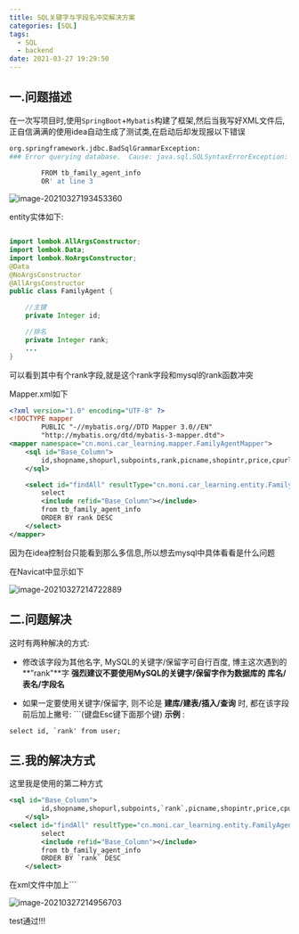 ```yaml
---
title: SQL关键字与字段名冲突解决方案
categories: [SQL]
tags:
  - SQL
  - backend
date: 2021-03-27 19:29:50
---
```


## 一.问题描述

在一次写项目时,使用`SpringBoot`+`Mybatis`构建了框架,然后当我写好XML文件后,正自信满满的使用idea自动生成了测试类,在启动后却发现报以下错误

```bash
org.springframework.jdbc.BadSqlGrammarException: 
### Error querying database.  Cause: java.sql.SQLSyntaxErrorException: You have an error in your SQL syntax; check the manual that corresponds to your MySQL server version for the right syntax to use near ',picname,shopintr,price,cpurl
     
        FROM tb_family_agent_info
        OR' at line 3
```

![image-20210327193453360](https://i.loli.net/2021/03/27/XVLWstp6Kz2PIaF.png)

entity实体如下:



```java

import lombok.AllArgsConstructor;
import lombok.Data;
import lombok.NoArgsConstructor;
@Data
@NoArgsConstructor
@AllArgsConstructor
public class FamilyAgent {

    //主键
    private Integer id;

    //排名
    private Integer rank;
    ...
}
```

可以看到其中有个rank字段,就是这个rank字段和mysql的rank函数冲突

Mapper.xml如下

```xml
<?xml version="1.0" encoding="UTF-8" ?>
<!DOCTYPE mapper
        PUBLIC "-//mybatis.org//DTD Mapper 3.0//EN"
        "http://mybatis.org/dtd/mybatis-3-mapper.dtd">
<mapper namespace="cn.moni.car_learning.mapper.FamilyAgentMapper">
    <sql id="Base_Column">
        id,shopname,shopurl,subpoints,rank,picname,shopintr,price,cpurl
    </sql>

    <select id="findAll" resultType="cn.moni.car_learning.entity.FamilyAgent">
        select
        <include refid="Base_Column"></include>
        from tb_family_agent_info
        ORDER BY rank DESC
    </select>
</mapper>
```

因为在idea控制台只能看到那么多信息,所以想去mysql中具体看看是什么问题

在Navicat中显示如下

![image-20210327214722889](https://i.loli.net/2021/03/27/MwzrcqVBxtkAPme.png)



## 二.问题解决

这时有两种解决的方式:

- 修改该字段为其他名字, MySQL的关键字/保留字可自行百度, 博主这次遇到的**”rank"**字
	**强烈建议不要使用MySQL的关键字/保留字作为数据库的 库名/表名/字段名**

- 如果一定要使用关键字/保留字, 则不论是 **建库/建表/插入/查询** 时, 都在该字段前后加上撇号: ```(键盘Esc键下面那个键)
	**示例** :

```mysql
select id, `rank' from user;
```

## 三.我的解决方式

这里我是使用的第二种方式

```xml
<sql id="Base_Column">
        id,shopname,shopurl,subpoints,`rank`,picname,shopintr,price,cpurl
    </sql>
<select id="findAll" resultType="cn.moni.car_learning.entity.FamilyAgent">
        select
        <include refid="Base_Column"></include>
        from tb_family_agent_info
        ORDER BY `rank` DESC
    </select>
```

在xml文件中加上```

![image-20210327214956703](https://i.loli.net/2021/03/27/xQ7cqkTH3pFs1fO.png)

test通过!!!